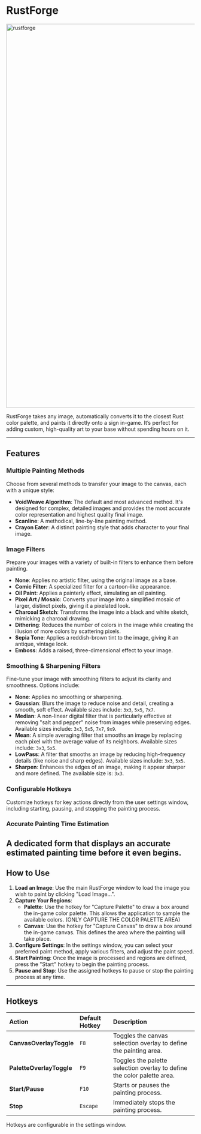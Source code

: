 # RustForge
<img width="1536" height="1024" alt="rustforge" src="https://github.com/user-attachments/assets/fa5b40f0-7387-49a5-95a1-47e23ddbaaa1" />

RustForge takes any image, automatically converts it to the closest Rust color palette, and paints it directly onto a sign in-game. It’s perfect for adding custom, high-quality art to your base without spending hours on it.

---

## Features

### Multiple Painting Methods
Choose from several methods to transfer your image to the canvas, each with a unique style:

* **VoidWeave Algorithm**: The default and most advanced method. It's designed for complex, detailed images and provides the most accurate color representation and highest quality final image.
* **Scanline**: A methodical, line-by-line painting method.
* **Crayon Eater**: A distinct painting style that adds character to your final image.

### Image Filters
Prepare your images with a variety of built-in filters to enhance them before painting.

* **None**: Applies no artistic filter, using the original image as a base.
* **Comic Filter**: A specialized filter for a cartoon-like appearance.
* **Oil Paint**: Applies a painterly effect, simulating an oil painting.
* **Pixel Art / Mosaic**: Converts your image into a simplified mosaic of larger, distinct pixels, giving it a pixelated look.
* **Charcoal Sketch**: Transforms the image into a black and white sketch, mimicking a charcoal drawing.
* **Dithering**: Reduces the number of colors in the image while creating the illusion of more colors by scattering pixels.
* **Sepia Tone**: Applies a reddish-brown tint to the image, giving it an antique, vintage look.
* **Emboss**: Adds a raised, three-dimensional effect to your image.

### Smoothing & Sharpening Filters
Fine-tune your image with smoothing filters to adjust its clarity and smoothness. Options include:

* **None**: Applies no smoothing or sharpening.
* **Gaussian**: Blurs the image to reduce noise and detail, creating a smooth, soft effect. Available sizes include: `3x3`, `5x5`, `7x7`.
* **Median**: A non-linear digital filter that is particularly effective at removing "salt and pepper" noise from images while preserving edges. Available sizes include: `3x3`, `5x5`, `7x7`, `9x9`.
* **Mean**: A simple averaging filter that smooths an image by replacing each pixel with the average value of its neighbors. Available sizes include: `3x3`, `5x5`.
* **LowPass**: A filter that smooths an image by reducing high-frequency details (like noise and sharp edges). Available sizes include: `3x3`, `5x5`.
* **Sharpen**: Enhances the edges of an image, making it appear sharper and more defined. The available size is: `3x3`.

### Configurable Hotkeys
Customize hotkeys for key actions directly from the user settings window, including starting, pausing, and stopping the painting process.

### Accurate Painting Time Estimation
A dedicated form that displays an accurate estimated painting time before it even begins.
---

## How to Use

1.  **Load an Image**: Use the main RustForge window to load the image you wish to paint by clicking "Load Image...".
2.  **Capture Your Regions**:
    * **Palette**: Use the hotkey for "Capture Palette" to draw a box around the in-game color palette. This allows the application to sample the available colors. (ONLY CAPTURE THE COLOR PALETTE AREA)
    * **Canvas**: Use the hotkey for "Capture Canvas" to draw a box around the in-game canvas. This defines the area where the painting will take place.
3.  **Configure Settings**: In the settings window, you can select your preferred paint method, apply various filters, and adjust the paint speed.
4.  **Start Painting**: Once the image is processed and regions are defined, press the "Start" hotkey to begin the painting process.
5.  **Pause and Stop**: Use the assigned hotkeys to pause or stop the painting process at any time.

---

## Hotkeys

| Action | Default Hotkey | Description |
| :--- | :--- | :--- |
| **CanvasOverlayToggle** | `F8` | Toggles the canvas selection overlay to define the painting area. |
| **PaletteOverlayToggle** | `F9` | Toggles the palette selection overlay to define the color palette area. |
| **Start/Pause** | `F10` | Starts or pauses the painting process. |
| **Stop** | `Escape` | Immediately stops the painting process. |

Hotkeys are configurable in the settings window.

